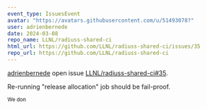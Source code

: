 ```yaml
---
event_type: IssuesEvent
avatar: "https://avatars.githubusercontent.com/u/51493078?"
user: adrienbernede
date: 2024-03-08
repo_name: LLNL/radiuss-shared-ci
html_url: https://github.com/LLNL/radiuss-shared-ci/issues/35
repo_url: https://github.com/LLNL/radiuss-shared-ci
---
```


<a href='https://github.com/adrienbernede' target='_blank'>adrienbernede</a> open issue <a href='https://github.com/LLNL/radiuss-shared-ci/issues/35' target='_blank'>LLNL/radiuss-shared-ci#35</a>.

<p>Re-running "release allocation" job should be fail-proof.</p><small>We don